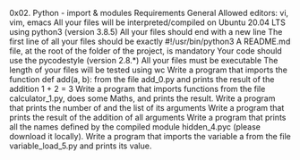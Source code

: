 0x02. Python - import & modules
Requirements
General
Allowed editors: vi, vim, emacs
All your files will be interpreted/compiled on Ubuntu 20.04 LTS using python3 (version 3.8.5)
All your files should end with a new line
The first line of all your files should be exactly #!/usr/bin/python3
A README.md file, at the root of the folder of the project, is mandatory
Your code should use the pycodestyle (version 2.8.*)
All your files must be executable
The length of your files will be tested using wc
 Write a program that imports the function def add(a, b): from the file add_0.py and prints the result of the addition 1 + 2 = 3
Write a program that imports functions from the file calculator_1.py, does some Maths, and prints the result.
Write a program that prints the number of and the list of its arguments
Write a program that prints the result of the addition of all arguments
Write a program that prints all the names defined by the compiled module hidden_4.pyc (please download it locally).
Write a program that imports the variable a from the file variable_load_5.py and prints its value.

